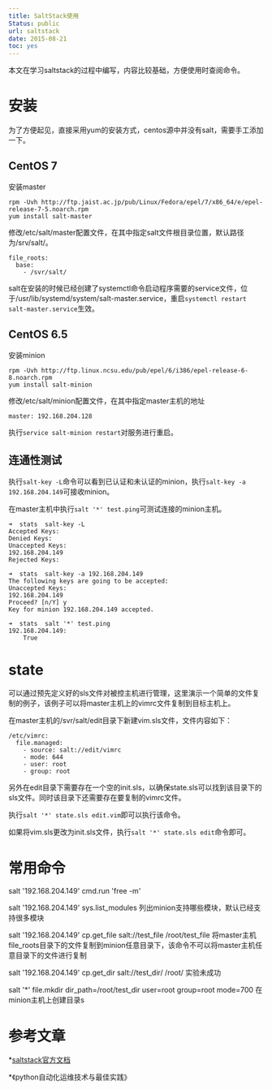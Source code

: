 ```yaml
---
title: SaltStack使用
Status: public
url: saltstack
date: 2015-08-21
toc: yes
---
```


本文在学习saltstack的过程中编写，内容比较基础，方便使用时查阅命令。

# 安装

为了方便起见，直接采用yum的安装方式，centos源中并没有salt，需要手工添加一下。

## CentOS 7

安装master

```
rpm -Uvh http://ftp.jaist.ac.jp/pub/Linux/Fedora/epel/7/x86_64/e/epel-release-7-5.noarch.rpm
yum install salt-master
```

修改/etc/salt/master配置文件，在其中指定salt文件根目录位置，默认路径为/srv/salt/。

```
file_roots:
  base:
    - /svr/salt/
```

salt在安装的时候已经创建了systemctl命令启动程序需要的service文件，位于/usr/lib/systemd/system/salt-master.service，重启`systemctl restart salt-master.service`生效。


## CentOS 6.5

安装minion

```
rpm -Uvh http://ftp.linux.ncsu.edu/pub/epel/6/i386/epel-release-6-8.noarch.rpm
yum install salt-minion
```

修改/etc/salt/minion配置文件，在其中指定master主机的地址

```
master: 192.168.204.128
```

执行`service salt-minion restart`对服务进行重启。

## 连通性测试

执行`salt-key -L`命令可以看到已认证和未认证的minion，执行`salt-key -a 192.168.204.149`可接收minion。

在master主机中执行`salt '*' test.ping`可测试连接的minion主机。

```
➜  stats  salt-key -L
Accepted Keys:
Denied Keys:
Unaccepted Keys:
192.168.204.149
Rejected Keys:

➜  stats  salt-key -a 192.168.204.149
The following keys are going to be accepted:
Unaccepted Keys:
192.168.204.149
Proceed? [n/Y] y
Key for minion 192.168.204.149 accepted.

➜  stats  salt '*' test.ping
192.168.204.149:
    True
```

# state

可以通过预先定义好的sls文件对被控主机进行管理，这里演示一个简单的文件复制的例子，该例子可以将master主机上的vimrc文件复制到目标主机上。

在master主机的/svr/salt/edit目录下新建vim.sls文件，文件内容如下：

```
/etc/vimrc:
  file.managed:
    - source: salt://edit/vimrc
    - mode: 644
    - user: root
    - group: root
```

另外在edit目录下需要存在一个空的init.sls，以确保state.sls可以找到该目录下的sls文件。同时该目录下还需要存在要复制的vimrc文件。

执行`salt '*' state.sls edit.vim`即可以执行该命令。

如果将vim.sls更改为init.sls文件，执行`salt '*' state.sls edit`命令即可。


# 常用命令

salt '192.168.204.149' cmd.run 'free -m'

salt '192.168.204.149' sys.list_modules  列出minion支持哪些模块，默认已经支持很多模块

salt '192.168.204.149' cp.get_file salt://test_file /root/test_file  将master主机file_roots目录下的文件复制到minion任意目录下，该命令不可以将master主机任意目录下的文件进行复制

salt '192.168.204.149' cp.get_dir salt://test_dir/ /root/ 实验未成功

salt '*' file.mkdir dir_path=/root/test_dir user=root group=root mode=700  在minion主机上创建目录s


# 参考文章

*[saltstack官方文档](http://docs.saltstack.com/en/latest/topics/index.html)

*《python自动化运维技术与最佳实践》